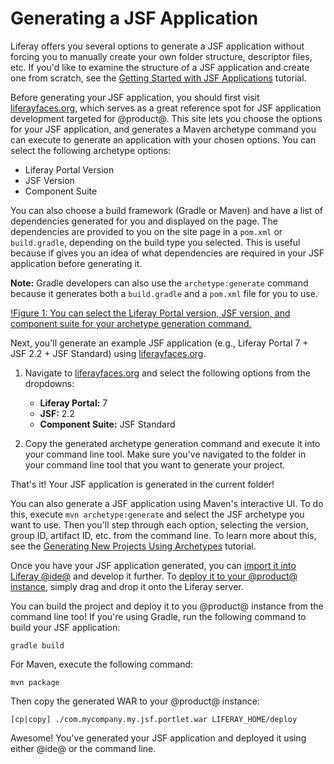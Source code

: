 # Generating a JSF Application

Liferay offers you several options to generate a JSF application without forcing
you to manually create your own folder structure, descriptor files, etc. If
you'd like to examine the structure of a JSF application and create one from
scratch, see the
[Getting Started with JSF Applications](/develop/tutorials/-/knowledge_base/7-0/getting-started-with-jsf-applications)
tutorial.

Before generating your JSF application, you should first visit
[liferayfaces.org](http://liferayfaces.org/), which serves as a great reference
spot for JSF application development targeted for @product@. This site lets you
choose the options for your JSF application, and generates a Maven archetype
command you can execute to generate an application with your chosen options. You
can select the following archetype options:

- Liferay Portal Version
- JSF Version
- Component Suite

You can also choose a build framework (Gradle or Maven) and have a list of
dependencies generated for you and displayed on the page. The dependencies are
provided to you on the site page in a `pom.xml` or `build.gradle`, depending on
the build type you selected. This is useful because if gives you an idea of what
dependencies are required in your JSF application before generating it.

**Note:** Gradle developers can also use the `archetype:generate` command
because it generates both a `build.gradle` and a `pom.xml` file for you to use.

[!Figure 1: You can select the Liferay Portal version, JSF version, and component suite for your archetype generation command.](../../../images/jsf-app-generation.png)

Next, you'll generate an example JSF application (e.g., Liferay Portal 7 + JSF
2.2 + JSF Standard) using [liferayfaces.org](http://liferayfaces.org/).

1.  Navigate to [liferayfaces.org](http://liferayfaces.org/) and select the
    following options from the dropdowns:

    - **Liferay Portal:** 7
    - **JSF:** 2.2
    - **Component Suite:** JSF Standard

2.  Copy the generated archetype generation command and execute it into your
    command line tool. Make sure you've navigated to the folder in your command
    line tool that you want to generate your project.

That's it! Your JSF application is generated in the current folder!

You can also generate a JSF application using Maven's interactive UI. To do
this, execute `mvn archetype:generate` and select the JSF archetype you want to
use. Then you'll step through each option, selecting the version, group ID,
artifact ID, etc. from the command line. To learn more about this, see the
[Generating New Projects Using Archetypes](/develop/tutorials/-/knowledge_base/7-0/generating-new-projects-using-archetypes)
tutorial.

Once you have your JSF application generated, you can
[import it into Liferay @ide@](/develop/tutorials/-/knowledge_base/7-0/using-maven-in-liferay-ide#importing-maven-projects)
and develop it further. To
[deploy it to your @product@ instance](/develop/tutorials/-/knowledge_base/7-0/deploying-modules-with-liferay-ide),
simply drag and drop it onto the Liferay server.

You can build the project and deploy it to you @product@ instance from the
command line too! If you're using Gradle, run the following command to build
your JSF application:

    gradle build

For Maven, execute the following command:

    mvn package

Then copy the generated WAR to your @product@ instance:

    [cp|copy] ./com.mycompany.my.jsf.portlet.war LIFERAY_HOME/deploy

Awesome! You've generated your JSF application and deployed it using either
@ide@ or the command line.